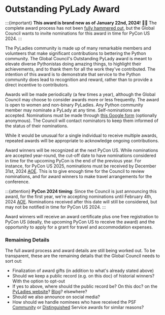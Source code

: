 # Outstanding PyLady Award

:::{important}
**This award is brand new as of January 22nd, 2024!** 
🎉🎉
The complete award process has not been [fully hammered out](#remaining-details), but the Global 
Council wants to invite nominations for this award in time for PyCon US 2024.
:::

The PyLadies community is made up of many remarkable members and volunteers that make significant 
contributions to bettering the Python community. The Global Council's Outstanding PyLady award is 
meant to elevate diverse Pythonistas doing amazing things, to highlight their achievements, and 
to thank them for all the work they've contributed. The intention of this award is to demonstrate 
that service to the Python community does lead to recognition and reward, rather than to provide a 
direct incentive to contributors.

Awards will be made periodically (a few times a year), although the Global Council may choose to 
consider awards more or less frequently. The award is open to women and non-binary PyLadies. Any
Python community member may nominate a PyLady at any time. Self-nominations are accepted. Nominations
must be made through [this Google form] (optionally anonymous). The Council will contact nominators to
keep them informed of the status of their nominations.

While it would be unusual for a single individual to receive multiple awards, repeated awards will be 
appropriate to acknowledge ongoing contributions.

Award winners will be recognized at the next PyCon US. While nominations are accepted year-round, the 
cut-off date to have nominations considered in time for the upcoming PyCon is the end of the 
previous year. For instance, for PyCon US 2025, nominations must be received by December 31st, 2024 
[AOE]. This is to give enough time for the Council to review nominations, and for award winners to 
make travel arrangements for the conference.

:::{attention}
**PyCon 2024 timing**: Since the Council is just announcing this award, for the first year, we're 
accepting nominations until February 4th, 2024 [AOE]. Nominations received after this date will
still be considered, but may not be notified in time for PyCon US 2024.
:::

Award winners will receive an award certificate plus one free registration to PyCon US (ideally, the
upcoming PyCon US to receive the award) and the opportunity to apply for a grant for travel and 
accommodation expenses. 

### Remaining Details

The full award process and award details are still being worked out. To be transparent, these are the
remaining details that the Global Council needs to sort out:

* Finalization of award gifts (in addition to what's already stated above)
* Should we keep a public record (e.g. on this doc) of historial winners? With the option to opt-out
* If yes to above, where should the public record be? On this doc? on the [PyLadies website]? [Blog]? elsewhere?
* Should we also announce on social media?
* How should we handle nominees who have received the PSF [Community] or [Distinguished] Service awards for similar reasons?


[this Google form]: https://docs.google.com/forms/d/e/1FAIpQLSccnm4kYFez8SPWJD7ZfaAojHZE0qoLF_MLarGzzzc3pcY-xA/viewform
[AOE]: https://en.wikipedia.org/wiki/Anywhere_on_Earth
[PyLadies website]: https://pyladies.com
[blog]: https://pyladies.com/blog
[Community]: https://www.python.org/community/awards/psf-awards/
[Distinguished]: https://www.python.org/community/awards/psf-distinguished-awards/